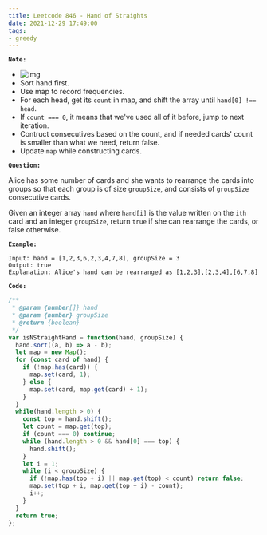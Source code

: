 ```yaml
---
title: Leetcode 846 - Hand of Straights
date: 2021-12-29 17:49:00
tags:
- greedy
---
```

**`Note:`**
- ![img](https://i.imgur.com/XJRuncH.png)
- Sort hand first.
- Use map to record frequencies.
- For each head, get its `count` in map, and shift the array until `hand[0] !== head`.
- If `count === 0`, it means that we've used all of it before, jump to next iteration.
- Contruct consecutives based on the count, and if needed cards' count is smaller than what we need, return false.
- Update `map` while constructing cards.

**`Question:`**

Alice has some number of cards and she wants to rearrange the cards into groups so that each group is of size `groupSize`, and consists of `groupSize` consecutive cards.

Given an integer array `hand` where `hand[i]` is the value written on the `ith` card and an integer `groupSize`, return `true` if she can rearrange the cards, or false otherwise.

**`Example:`**
```
Input: hand = [1,2,3,6,2,3,4,7,8], groupSize = 3
Output: true
Explanation: Alice's hand can be rearranged as [1,2,3],[2,3,4],[6,7,8]
```

**`Code:`**
```javascript
/**
 * @param {number[]} hand
 * @param {number} groupSize
 * @return {boolean}
 */
var isNStraightHand = function(hand, groupSize) {
  hand.sort((a, b) => a - b);
  let map = new Map();
  for (const card of hand) {
    if (!map.has(card)) {
      map.set(card, 1);
    } else {
      map.set(card, map.get(card) + 1);
    }
  }
  while(hand.length > 0) {
    const top = hand.shift();
    let count = map.get(top);
    if (count === 0) continue;
    while (hand.length > 0 && hand[0] === top) {
      hand.shift();
    }
    let i = 1;
    while (i < groupSize) {
      if (!map.has(top + i) || map.get(top) < count) return false;
      map.set(top + i, map.get(top + i) - count);
      i++;
    }
  }
  return true;
};
```